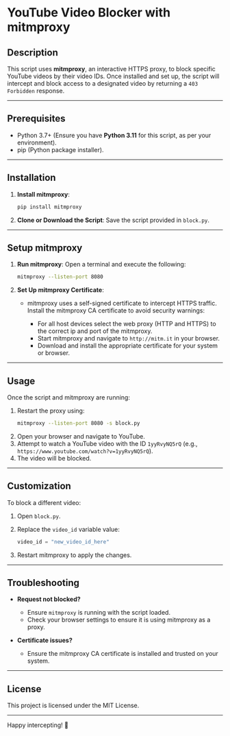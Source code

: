 
# YouTube Video Blocker with mitmproxy

## Description

This script uses **mitmproxy**, an interactive HTTPS proxy, to block specific YouTube videos by their video IDs. Once installed and set up, the script will intercept and block access to a designated video by returning a `403 Forbidden` response.

---

## Prerequisites

- Python 3.7+ (Ensure you have **Python 3.11** for this script, as per your environment).
- pip (Python package installer).

---

## Installation

1. **Install mitmproxy**:
    ```bash
    pip install mitmproxy
    ```

2. **Clone or Download the Script**:
    Save the script provided in `block.py`.

---

## Setup mitmproxy

1. **Run mitmproxy**:
    Open a terminal and execute the following:
    ```bash
    mitmproxy --listen-port 8080
    ```

2. **Set Up mitmproxy Certificate**:
   - mitmproxy uses a self-signed certificate to intercept HTTPS traffic. Install the mitmproxy CA certificate to avoid security warnings:
   
     - For all host devices select the web proxy (HTTP and HTTPS) to the correct ip and port of the mitmproxy.
     - Start mitmproxy and navigate to `http://mitm.it` in your browser.
     - Download and install the appropriate certificate for your system or browser.

---

## Usage

Once the script and mitmproxy are running:

1. Restart the proxy using:
    ```bash
    mitmproxy --listen-port 8080 -s block.py
    ```
2. Open your browser and navigate to YouTube.
3. Attempt to watch a YouTube video with the ID `1yyRvyNQ5rQ` (e.g., `https://www.youtube.com/watch?v=1yyRvyNQ5rQ`).
4. The video will be blocked.

---

## Customization

To block a different video:

1. Open `block.py`.
2. Replace the `video_id` variable value:
    ```python
    video_id = "new_video_id_here"
    ```

3. Restart mitmproxy to apply the changes.

---

## Troubleshooting

- **Request not blocked?**
  - Ensure `mitmproxy` is running with the script loaded.
  - Check your browser settings to ensure it is using mitmproxy as a proxy.

- **Certificate issues?**
  - Ensure the mitmproxy CA certificate is installed and trusted on your system.

---

## License

This project is licensed under the MIT License.

---

Happy intercepting! 🎉
